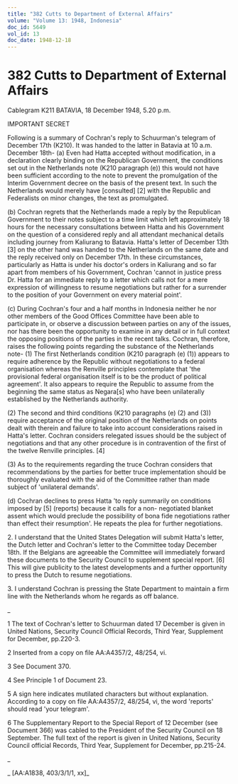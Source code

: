 ```yaml
---
title: "382 Cutts to Department of External Affairs"
volume: "Volume 13: 1948, Indonesia"
doc_id: 5649
vol_id: 13
doc_date: 1948-12-18
---
```


# 382 Cutts to Department of External Affairs

Cablegram K211 BATAVIA, 18 December 1948, 5.20 p.m.

IMPORTANT SECRET

Following is a summary of Cochran's reply to Schuurman's telegram of December 17th (K210). It was handed to the latter in Batavia at 10 a.m. December 18th- (a) Even had Hatta accepted without modification, in a declaration clearly binding on the Republican Government, the conditions set out in the Netherlands note (K210 paragraph (e)) this would not have been sufficient according to the note to prevent the promulgation of the Interim Government decree on the basis of the present text. In such the Netherlands would merely have [consulted] [2] with the Republic and Federalists on minor changes, the text as promulgated.

(b) Cochran regrets that the Netherlands made a reply by the Republican Government to their notes subject to a time limit which left approximately 18 hours for the necessary consultations between Hatta and his Government on the question of a considered reply and all attendant mechanical details including journey from Kaliurang to Batavia. Hatta's letter of December 13th [3] on the other hand was handed to the Netherlands on the same date and the reply received only on December 17th. In these circumstances, particularly as Hatta is under his doctor's orders in Kaliurang and so far apart from members of his Government, Cochran 'cannot in justice press Dr. Hatta for an immediate reply to a letter which calls not for a mere expression of willingness to resume negotiations but rather for a surrender to the position of your Government on every material point'.

(c) During Cochran's four and a half months in Indonesia neither he nor other members of the Good Offices Committee have been able to participate in, or observe a discussion between parties on any of the issues, nor has there been the opportunity to examine in any detail or in full context the opposing positions of the parties in the recent talks. Cochran, therefore, raises the following points regarding the substance of the Netherlands note- (1) The first Netherlands condition (K210 paragraph (e) (1)) appears to require adherence by the Republic without negotiations to a federal organisation whereas the Renville principles contemplate that 'the provisional federal organisation itself is to be the product of political agreement'. It also appears to require the Republic to assume from the beginning the same status as Negara[s] who have been unilaterally established by the Netherlands authority.

(2) The second and third conditions (K210 paragraphs (e) (2) and (3)) require acceptance of the original position of the Netherlands on points dealt with therein and failure to take into account considerations raised in Hatta's letter. Cochran considers relegated issues should be the subject of negotiations and that any other procedure is in contravention of the first of the twelve Renville principles. [4]

(3) As to the requirements regarding the truce Cochran considers that recommendations by the parties for better truce implementation should be thoroughly evaluated with the aid of the Committee rather than made subject of 'unilateral demands'.

(d) Cochran declines to press Hatta 'to reply summarily on conditions imposed by [5] (reports) because it calls for a non- negotiated blanket assent which would preclude the possibility of bona fide negotiations rather than effect their resumption'. He repeats the plea for further negotiations.

2\. I understand that the United States Delegation will submit Hatta's letter, the Dutch letter and Cochran's letter to the Committee today December 18th. If the Belgians are agreeable the Committee will immediately forward these documents to the Security Council to supplement special report. [6] This will give publicity to the latest developments and a further opportunity to press the Dutch to resume negotiations.

3\. I understand Cochran is pressing the State Department to maintain a firm line with the Netherlands whom he regards as off balance.

_

1 The text of Cochran's letter to Schuurman dated 17 December is given in United Nations, Security Council Official Records, Third Year, Supplement for December, pp.220-3.

2 Inserted from a copy on file AA:A4357/2, 48/254, vi.

3 See Document 370.

4 See Principle 1 of Document 23.

5 A sign here indicates mutilated characters but without explanation. According to a copy on file AA:A4357/2, 48/254, vi, the word 'reports' should read 'your telegram'.

6 The Supplementary Report to the Special Report of 12 December (see Document 366) was cabled to the President of the Security Council on 18 September. The full text of the report is given in United Nations, Security Council official Records, Third Year, Supplement for December, pp.215-24.

_

_ [AA:A1838, 403/3/1/1, xx]_

